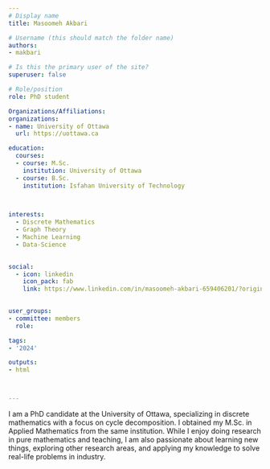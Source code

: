 ```yaml
---
# Display name
title: Masoomeh Akbari

# Username (this should match the folder name)
authors:
- makbari

# Is this the primary user of the site?
superuser: false

# Role/position
role: PhD student 

Organizations/Affiliations:
organizations:
- name: University of Ottawa
  url: https://uottawa.ca

education:
  courses:
  - course: M.Sc.
    institution: University of Ottawa 
  - course: B.Sc.
    institution: Isfahan University of Technology 
  


interests:
  - Discrete Mathematics
  - Graph Theory
  - Machine Learning 
  - Data-Science
  

social:
  - icon: linkedin
    icon_pack: fab
    link: https://www.linkedin.com/in/masoomeh-akbari-659406201/?originalSubdomain=ca
   

user_groups:
- committee: members
  role: 

tags:
- '2024'

outputs:
- html



---
```


I am a PhD candidate at the University of Ottawa, specializing in discrete mathematics with a focus on cycle decomposition. I obtained my M.Sc. in Applied Mathematics from the same institution. While I enjoy doing research in pure mathematics and teaching, I am also passionate about learning new things, exploring other research areas, and applying my knowledge to solve real-life problems in industry.
